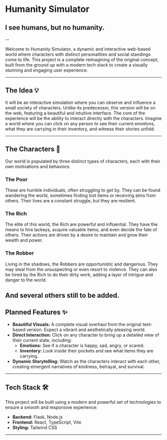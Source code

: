 # Humanity Simulator
## I see humans, but no humanity.
-- 

Welcome to Humanity Simulator, a dynamic and interactive web-based world where characters with distinct personalities and social standings come to life. This project is a complete reimagining of the original concept, built from the ground up with a modern tech stack to create a visually stunning and engaging user experience.

---

## The Idea 💡

It will be an interactive simulation where you can observe and influence a small society of characters. Unlike its predecessor, this version will be on the web, featuring a beautiful and intuitive interface. The core of the experience will be the ability to interact directly with the characters. Imagine a world where you can click on any person to see their current emotions, what they are carrying in their inventory, and witness their stories unfold.

---

## The Characters 🧍

Our world is populated by three distinct types of characters, each with their own motivations and behaviors:

### **The Poor**
These are humble individuals, often struggling to get by. They can be found wandering the world, sometimes finding lost items or receiving alms from others. Their lives are a constant struggle, but they are resilient.

### **The Rich**
The elite of this world, the Rich are powerful and influential. They have the means to hire lackeys, acquire valuable items, and even decide the fate of others. Their actions are driven by a desire to maintain and grow their wealth and power.

### **The Robber**
Living in the shadows, the Robbers are opportunistic and dangerous. They may steal from the unsuspecting or even resort to violence. They can also be hired by the Rich to do their dirty work, adding a layer of intrigue and danger to the world.

And several others still to be added.
---

## Planned Features ✨

- **Beautiful Visuals:** A complete visual overhaul from the original text-based version. Expect a vibrant and aesthetically pleasing world.
- **Direct Interaction:** Click on any character to bring up a detailed view of their current state, including:
    - **Emotions:** See if a character is happy, sad, angry, or scared.
    - **Inventory:** Look inside their pockets and see what items they are carrying.
- **Dynamic Storytelling:** Watch as the characters interact with each other, creating emergent narratives of kindness, betrayal, and survival.

---

## Tech Stack 🛠️

This project will be built using a modern and powerful set of technologies to ensure a smooth and responsive experience:

-   **Backend:** Flask, Node.js
-   **Frontend:** React, TypeScript, Vite
-   **Styling:** Tailwind CSS

---

